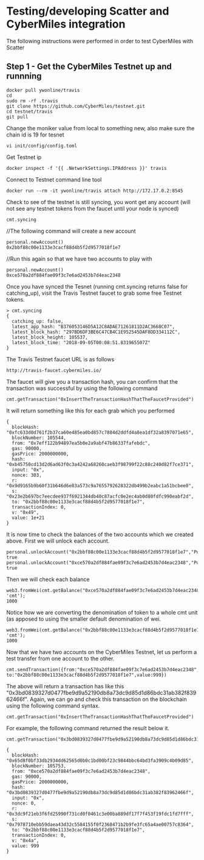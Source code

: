 # Testing/developing Scatter and CyberMiles integration

The following instructions were performed in order to test CyberMiles with Scatter

## Step 1 - Get the CyberMiles Testnet up and runnning
```
docker pull ywonline/travis
cd
sudo rm -rf .travis
git clone https://github.com/CyberMiles/testnet.git
cd testnet/travis
git pull
```
Change the moniker value from local to something new, also make sure the chain id is 19 for tesnet
```
vi init/config/config.toml
```
Get Testnet ip
```
docker inspect -f '{{ .NetworkSettings.IPAddress }}' travis
```
Connect to Testnet command line tool
```
docker run --rm -it ywonline/travis attach http://172.17.0.2:8545
```
Check to see of the testnet is still syncing, you wont get any account (will not see any testnet tokens from the faucet until your node is synced)
```
cmt.syncing
```
//The following command will create a new account
```
personal.newAccount()
0x2bbf88c00e1133e3cacf88d4b5f2d9577018f1e7
```
//Run this again so that we have two accounts to play with 
```
personal.newAccount()
0xce570a2df884fae09f3c7e6ad2453b7d4eac2348
```

Once you have synced the Tesnet (running cmt.syncing returns false for catching_up), visit the Travis Testnet faucet to grab some free Testnet tokens.
```
> cmt.syncing
{
  catching_up: false,
  latest_app_hash: "B376053146D5A12C8ADAE71261811D2AC3668C07",
  latest_block_hash: "297BD6DF3BE6C47CB4C1E952545DAF8DD334112C",
  latest_block_height: 105537,
  latest_block_time: "2018-09-05T00:08:51.831965507Z"
}
```
The Travis Testnet faucet URL is as follows
```
http://travis-faucet.cybermiles.io/
```
The faucet will give you a transaction hash, you can confirm that the transaction was successful by using the following command
```
cmt.getTransaction("0xInsertTheTransactionHashThatTheFaucetProvided")
```
It will return something like this for each grab which you performed
```
{
  blockHash: "0xfc633d0d761f2b37ca60e485ea0bd857c7884d2ddfd4a8ea1df32a8397071e65",
  blockNumber: 105544,
  from: "0x7eff122b94897ea5b0e2a9abf47b86337fafebdc",
  gas: 90000,
  gasPrice: 2000000000,
  hash: "0xb45750cd13d2d6ad63f0c3a4242a68260caeb3f98799f22c88c240d82f7ce371",
  input: "0x",
  nonce: 303,
  r: "0x9d9165b9b60f31b646d6e83a573c9a7655792628322db499b2eabc1a51bcbee0",
  s: "0x23e2b697bc7eecdee937f6921344db40c87acfc0e2ec4ab0d80fdfc990eabf2d",
  to: "0x2bbf88c00e1133e3cacf88d4b5f2d9577018f1e7",
  transactionIndex: 0,
  v: "0x49",
  value: 1e+21
}
```
It is now time to check the balances of the two accounts which we created above. First we will unlock each account.
```
personal.unlockAccount("0x2bbf88c00e1133e3cacf88d4b5f2d9577018f1e7","PutPasswordHere")
true
personal.unlockAccount("0xce570a2df884fae09f3c7e6ad2453b7d4eac2348","PutPasswordHere")
true
```
Then we will check each balance
```
web3.fromWei(cmt.getBalance("0xce570a2df884fae09f3c7e6ad2453b7d4eac2348"), 'cmt');
1000
```
Notice how we are converting the denomination of token to a whole cmt unit (as apposed to using the smaller default denomination of wei.
```
web3.fromWei(cmt.getBalance("0x2bbf88c00e1133e3cacf88d4b5f2d9577018f1e7"), 'cmt');
1000
```
Now that we have two accounts on the CyberMiles Testnet, let us perform a test transfer from one account to the other.
```
cmt.sendTransaction({from:"0xce570a2df884fae09f3c7e6ad2453b7d4eac2348", to:"0x2bbf88c00e1133e3cacf88d4b5f2d9577018f1e7",value:999})
```
The above will return a transaction has like this "0x3bd0839327d0477fbe9d9a52190db8a73dc9d85d1d86bdc31ab382f83962466f". 
Again, we can go and check this transaction on the blockchain using the following command syntax.
```
cmt.getTransaction("0xInsertTheTransactionHashThatTheFaucetProvided")
```
For example, the following command returned the result below it.
```
cmt.getTransaction("0x3bd0839327d0477fbe9d9a52190db8a73dc9d85d1d86bdc31ab382f83962466f")

{
  blockHash: "0x65d8f0bf33db2934dd62565d0b0c1bd00bf23c9844bbc64bd3fa3909c4b09d85",
  blockNumber: 105753,
  from: "0xce570a2df884fae09f3c7e6ad2453b7d4eac2348",
  gas: 90000,
  gasPrice: 2000000000,
  hash: "0x3bd0839327d0477fbe9d9a52190db8a73dc9d85d1d86bdc31ab382f83962466f",
  input: "0x",
  nonce: 0,
  r: "0x3dc9f21eb3f6fd25990f731cd0f0461c3e00ba889df17f7f453f19fdc1fd7fff",
  s: "0x7978710ebb59daea43d32c5584155f0f2368471b2b9fe3fc65a4ae00757c8364",
  to: "0x2bbf88c00e1133e3cacf88d4b5f2d9577018f1e7",
  transactionIndex: 0,
  v: "0x4a",
  value: 999
}
```



